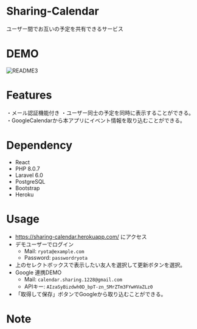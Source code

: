 # Sharing-Calendar
ユーザー間でお互いの予定を共有できるサービス


# DEMO
![README3](https://user-images.githubusercontent.com/87964992/135718104-b31f82ab-111f-457e-b47d-2f0dd6b6ba9b.gif)


# Features
・メール認証機能付き
・ユーザー同士の予定を同時に表示することができる。
・GoogleCalendarから本アプリにイベント情報を取り込むことができる。


# Dependency
- React
- PHP 8.0.7
- Laravel 6.0
- PostgreSQL
- Bootstrap
- Heroku


# Usage
- https://sharing-calendar.herokuapp.com/ にアクセス
- デモユーザーでログイン
    - Mail: `ryota@example.com`
    - Password: `passwordryota`
- 上のセレクトボックスで表示したい友人を選択して更新ボタンを選択。
- Google 連携DEMO
    - Mail: `calendar.sharing.1228@gmail.com`
    - APIキー: `AIzaSyBizdwh0D_bpT-zn_SMrZTm3FYwHVaZLz0`
- 「取得して保存」ボタンでGoogleから取り込むことができる。


# Note

